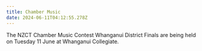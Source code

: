 ```yaml
---
title: Chamber Music
date: 2024-06-11T04:12:55.278Z
---
```

The NZCT Chamber Music Contest Whanganui District Finals are being held on Tuesday 11 June at Whanganui Collegiate.
